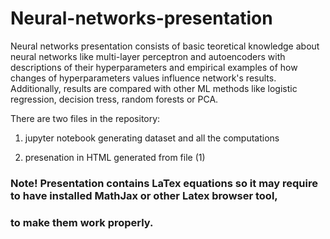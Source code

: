 # Neural-networks-presentation

Neural networks presentation consists of basic teoretical knowledge about neural networks like multi-layer perceptron
and autoencoders with descriptions of their hyperparameters and empirical examples of how changes of hyperparameters values
influence network's results. Additionally, results are compared with other ML methods like logistic regression, decision tress, 
random forests or PCA.

There are two files in the repository:

1) jupyter notebook generating dataset and all the computations

2) presenation in HTML generated from file (1)

### Note! Presentation contains LaTex equations so it may require to have installed MathJax or other Latex browser tool, 
### to make them work properly.
